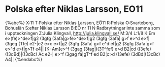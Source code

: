 # Polska efter Niklas Larsson, EO11

{%abc%}
X:11
T:Polska efter Niklas Larsson, EÖ11
R:Polska
O:Svarteborg, Bohuslän
S:efter Niklas Larsson
B:EÖ nr 11
N:Radbrytningar inte samma som i uppteckningen
Z:Julia Klingvall, http://julia.klingvall.se/
M:3/4
L:1/8
K:Em
e>(fe)>^de>f|g2 (3gfg (3afa|g>fe>^de>f|g2 (3gfg (3afa|
g>f e>^d e>f|(3geg (Tfe) e2-|e2 e>c e>f|g2 (3gfg (3afa|
g>f e^d ef|g2 (3gfg (3afa|g>f e>^d e>f|g>Tf e4||
[K: Am]e>^f (3gag (3fag|((3T^fef) e>d B2|cd ((3efe) ((3dBd)|((3cBc) Ac e2-|
e>^f (3gag fa|gT^f ed B2|c>d ((3efe) (3dBd|((3cBc) A4||
{%endabc%}
